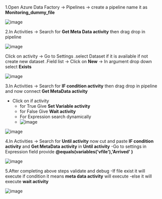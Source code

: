 1.Open Azure Data Factory -> Pipelines -> create a pipeline name it as **Monitoring_dummy_file**

![image](https://github.com/rritec/Cloud-Data-Engineering/assets/20516321/e552c6a9-f050-4ff4-9061-5f17dfb46613)

2.In Activities -> Search for **Get Meta Data activity** then drag drop in pipeline

![image](https://github.com/rritec/Cloud-Data-Engineering/assets/20516321/5145914b-2dd4-4bcd-888f-e3784ca1da96)

Click on activity -> Go to Settings 
   .select Dataset if it is available if not create new dataset
   .Field list -> Click on **New** -> In argument drop down select **Exists**

![image](https://github.com/rritec/Cloud-Data-Engineering/assets/20516321/a3c6b478-e05f-4d28-832c-363f4c35b884)

3.In Activities -> Search for **IF condition activity** then drag drop in pipeline and now connect **Get MetaData activity**
   - Click on if activity
     - for True Give **Set Variable activity**
     - for False Give **Wait activity**
     - For Expression search dynamically
     - ![image](https://github.com/rritec/Cloud-Data-Engineering/assets/20516321/455ec53d-c45b-4e93-97c7-aa9a06d35d26)

    
![image](https://github.com/rritec/Cloud-Data-Engineering/assets/20516321/5187e289-f5f4-4188-8983-8b0c800cdfed)

4.In Activities -> Search for **Until activity** now cut and paste **IF condition activity** and **Get MetaData activity** in **Until activity**
   -Go to settings in Expression field provide **@equals(variables('vfile'),'Arrived' )**

   ![image](https://github.com/rritec/Cloud-Data-Engineering/assets/20516321/8f70d12a-dd7b-4af6-b206-ff0a3c621fae)

5.After completing above steps validate and debug
   -If file exist it will execute if condition it means **meta data activity** will execute
   -else it will execute **wait activity**

  ![image](https://github.com/rritec/Cloud-Data-Engineering/assets/20516321/26337087-3c42-4b96-a88c-2c1c47e68ead)


  

